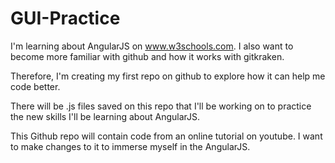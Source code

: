 # GUI-Practice

I'm learning about AngularJS on www.w3schools.com. I also want to become more familiar with github and how it works with gitkraken.

Therefore, I'm creating my first repo on github to explore how it can help me code better.

There will be .js files saved on this repo that I'll be working on to practice the new skills I'll be learning about AngularJS.

This Github repo will contain code from an online tutorial on youtube. I want to make changes to it to immerse myself in the AngularJS.
